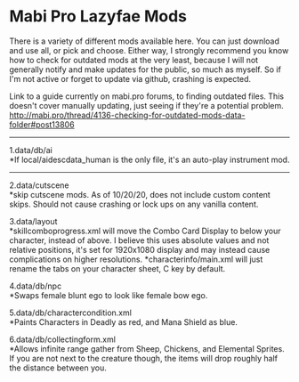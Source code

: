 # Mabi Pro Lazyfae Mods
 
There is a variety of different mods available here.  You can just download and use all, or pick and choose.  Either way, I strongly recommend you know how to check for outdated mods at the very least, because I will not generally notify and make updates for the public, so much as myself.  So if I'm not active or forget to update via github, crashing is expected.

Link to a guide currently on mabi.pro forums, to finding outdated files.  This doesn't cover manually updating, just seeing if they're a potential problem.<br>
<http://mabi.pro/thread/4136-checking-for-outdated-mods-data-folder#post13806>
<hr></hr>

   1.data/db/ai<br>
   *If local/aidescdata_human is the only file, it's an auto-play instrument mod.
***
   2.data/cutscene<br>
   *skip cutscene mods.  As of 10/20/20, does not include custom content skips.  Should not cause crashing or lock ups on any vanilla content.

   3.data/layout<br>
   *skillcomboprogress.xml will move the Combo Card Display to below your character, instead of above.  I believe this uses absolute values and not relative positions, it's set for 1920x1080 display and may instead cause complications on higher resolutions.
   *characterinfo/main.xml will just rename the tabs on your character sheet, C key by default.
   
   4.data/db/npc<br>
   *Swaps female blunt ego to look like female bow ego.
   
   
   5.data/db/charactercondition.xml<br>
   *Paints Characters in Deadly as red, and Mana Shield as blue.
   
   6.data/db/collectingform.xml<br>
   *Allows infinite range gather from Sheep, Chickens, and Elemental Sprites.  If you are not next to the creature though, the items will drop roughly half the distance between you.
   
   
